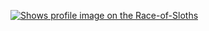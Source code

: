 [<picture>
    <source media="(prefers-color-scheme: dark)" srcset="https://badge.race-of-sloths.com/volodymyr-matselyukh?theme=dark&wallet=eagerdev.near">
    <source media="(prefers-color-scheme: light)" srcset="https://badge.race-of-sloths.com/volodymyr-matselyukh?theme=light&wallet=eagerdev.near">
    <img alt="Shows profile image on the Race-of-Sloths" src="https://badge.race-of-sloths.com/volodymyr-matselyukh?wallet=eagerdev.near">
</picture>
](https://race-of-sloths.com/profile/volodymyr-matselyukh)